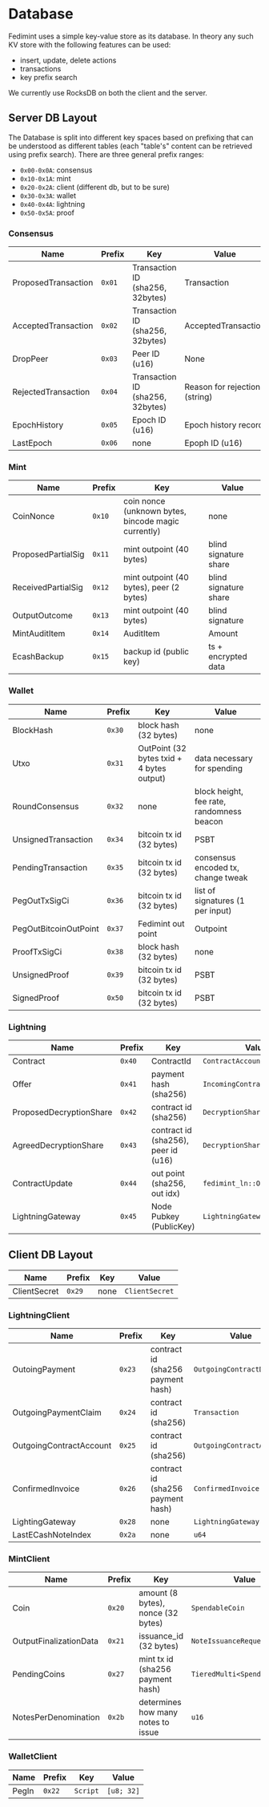 # Database

Fedimint uses a simple key-value store as its database. In theory any such KV store with the following features can be used:

* insert, update, delete actions
* transactions
* key prefix search

We currently use RocksDB on both the client and the server.

## Server DB Layout
The Database is split into different key spaces based on prefixing that can be understood as different tables (each "table's" content can be retrieved using prefix search). There are three general prefix ranges:

* `0x00-0x0A`: consensus
* `0x10-0x1A`: mint
* `0x20-0x2A`: client (different db, but to be sure)
* `0x30-0x3A`: wallet
* `0x40-0x4A`: lightning
* `0x50-0x5A`: proof

### Consensus

| Name                | Prefix | Key                              | Value                         |
|---------------------|--------|----------------------------------|-------------------------------|
| ProposedTransaction | `0x01` | Transaction ID (sha256, 32bytes) | Transaction                   |
| AcceptedTransaction | `0x02` | Transaction ID (sha256, 32bytes) | AcceptedTransaction           |
| DropPeer            | `0x03` | Peer ID (u16)                    | None                          |
| RejectedTransaction | `0x04` | Transaction ID (sha256, 32bytes) | Reason for rejection (string) |
| EpochHistory        | `0x05` | Epoch ID (u16)                   | Epoch history record          |
| LastEpoch           | `0x06` | none                             | Epoph ID (u16)                |

### Mint

| Name               | Prefix | Key                                                 | Value                 |
|--------------------|--------|-----------------------------------------------------|-----------------------|
| CoinNonce          | `0x10` | coin nonce (unknown bytes, bincode magic currently) | none                  |
| ProposedPartialSig | `0x11` | mint outpoint (40 bytes)                            | blind signature share |
| ReceivedPartialSig | `0x12` | mint outpoint (40 bytes), peer (2 bytes)            | blind signature share |
| OutputOutcome      | `0x13` | mint outpoint (40 bytes)                            | blind signature       |
| MintAuditItem      | `0x14` | AuditItem                                           | Amount                |
| EcashBackup        | `0x15` | backup id (public key)                              | ts + encrypted data   |

### Wallet

| Name                  | Prefix | Key                                       | Value                                     |
|-----------------------|--------|-------------------------------------------|-------------------------------------------|
| BlockHash             | `0x30` | block hash (32 bytes)                     | none                                      |
| Utxo                  | `0x31` | OutPoint (32 bytes txid + 4 bytes output) | data necessary for spending               |
| RoundConsensus        | `0x32` | none                                      | block height, fee rate, randomness beacon |
| UnsignedTransaction   | `0x34` | bitcoin tx id (32 bytes)                  | PSBT                                      |
| PendingTransaction    | `0x35` | bitcoin tx id (32 bytes)                  | consensus encoded tx, change tweak        |
| PegOutTxSigCi         | `0x36` | bitcoin tx id (32 bytes)                  | list of signatures (1 per input)          |
| PegOutBitcoinOutPoint | `0x37` | Fedimint out point                        | Outpoint                                  |
| ProofTxSigCi          | `0x38` | block hash (32 bytes)                     | none                                      |
| UnsignedProof         | `0x39` | bitcoin tx id (32 bytes)                  | PSBT                                      |
| SignedProof           | `0x50` | bitcoin tx id (32 bytes)                  | PSBT                                      |

### Lightning

| Name                             | Prefix | Key                                 | Value                        |
|----------------------------------|--------|-------------------------------------|------------------------------|
| Contract                         | `0x40` | ContractId                          | `ContractAccount`            |
| Offer                            | `0x41` | payment hash (sha256)               | `IncomingContractOffer`      |
| ProposedDecryptionShare          | `0x42` | contract id (sha256)                | `DecryptionShare`            |
| AgreedDecryptionShare            | `0x43` | contract id (sha256), peer id (u16) | `DecryptionShare`            |
| ContractUpdate                   | `0x44` | out point (sha256, out idx)         | `fedimint_ln::OutputOutcome` |
| LightningGateway                 | `0x45` | Node Pubkey (PublicKey)             | `LightningGateway`           |

## Client DB Layout
| Name                    | Prefix | Key                                | Value                        |
|-------------------------|--------|------------------------------------|------------------------------|
| ClientSecret            | `0x29` | none                               | `ClientSecret`               |

### LightningClient
| Name                    | Prefix | Key                                | Value                        |
|-------------------------|--------|------------------------------------|------------------------------|
| OutoingPayment          | `0x23` | contract id (sha256 payment hash)  | `OutgoingContractData`       |
| OutgoingPaymentClaim    | `0x24` | contract id (sha256)               | `Transaction`                |
| OutgoingContractAccount | `0x25` | contract id (sha256)               | `OutgoingContractAccount`    |
| ConfirmedInvoice        | `0x26` | contract id (sha256 payment hash)  | `ConfirmedInvoice`           |
| LightingGateway         | `0x28` | none                               | `LightningGateway`           |
| LastECashNoteIndex      | `0x2a` | none                               | `u64`                        |

### MintClient
| Name                   | Prefix | Key                                | Value                        |
|------------------------|--------|------------------------------------|------------------------------|
| Coin                   | `0x20` | amount (8 bytes), nonce (32 bytes) | `SpendableCoin`              |
| OutputFinalizationData | `0x21` | issuance_id (32 bytes)             | `NoteIssuanceRequests`       |
| PendingCoins           | `0x27` | mint tx id (sha256 payment hash)   | `TieredMulti<SpendableCoin>` |
| NotesPerDenomination   | `0x2b` | determines how many notes to issue | `u16`                        |

### WalletClient
| Name                    | Prefix | Key        | Value                        |
|-------------------------|--------|------------|------------------------------|
| PegIn                   | `0x22` | `Script`   | `[u8; 32]`                   |

